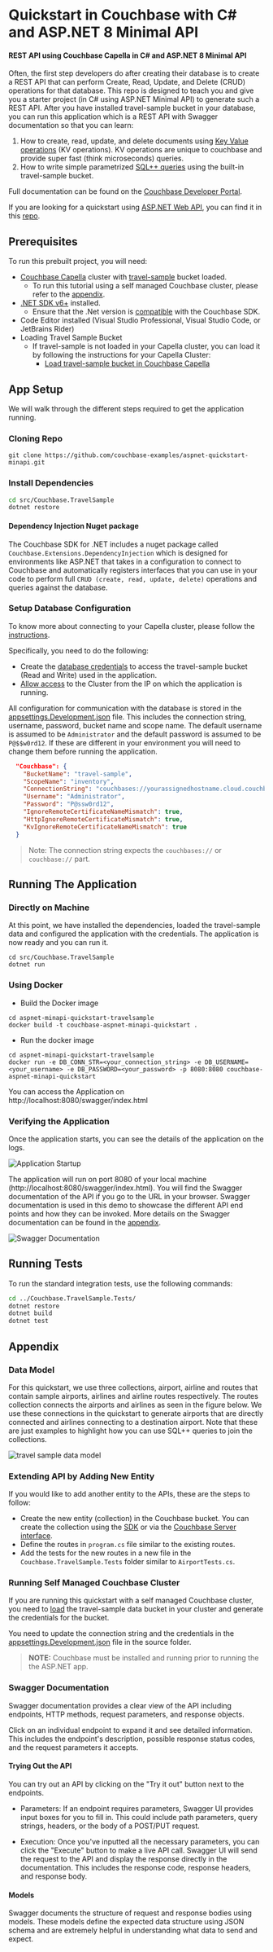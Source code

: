 # Quickstart in Couchbase with C# and ASP.NET 8 Minimal API

#### REST API using Couchbase Capella in C# and ASP.NET 8 Minimal API

Often, the first step developers do after creating their database is to create a REST API that can perform Create, Read, Update, and Delete (CRUD) operations for that database. This repo is designed to teach you and give you a starter project (in C# using ASP.NET Minimal API) to generate such a REST API. After you have installed travel-sample bucket in your database, you can run this application which is a REST API with Swagger documentation so that you can learn:

1. How to create, read, update, and delete documents using [Key Value operations](https://docs.couchbase.com/dotnet-sdk/current/howtos/kv-operations.html) (KV operations). KV operations are unique to couchbase and provide super fast (think microseconds) queries.
2. How to write simple parametrized [SQL++ queries](https://docs.couchbase.com/dotnet-sdk/current/howtos/n1ql-queries-with-sdk.html) using the built-in travel-sample bucket.

Full documentation can be found on the [Couchbase Developer Portal](https://developer.couchbase.com/tutorial-quickstart-csharp-aspnet-minapi/).

If you are looking for a quickstart using [ASP.NET Web API](https://learn.microsoft.com/en-us/aspnet/core/tutorials/first-web-api?view=aspnetcore-8.0&tabs=visual-studio), you can find it in this [repo](https://github.com/couchbase-examples/aspnet-quickstart).

## Prerequisites
To run this prebuilt project, you will need:

- [Couchbase Capella](https://www.couchbase.com/products/capella/) cluster with [travel-sample](https://docs.couchbase.com/dotnet-sdk/current/ref/travel-app-data-model.html) bucket loaded.
  - To run this tutorial using a self managed Couchbase cluster, please refer to the [appendix](#running-self-managed-couchbase-cluster).
- [.NET SDK v6+](https://dotnet.microsoft.com/en-us/download/dotnet) installed.
  - Ensure that the .Net version is [compatible](https://docs.couchbase.com/dotnet-sdk/current/project-docs/compatibility.html#dotnet-compatibility) with the Couchbase SDK. 
- Code Editor installed (Visual Studio Professional, Visual Studio Code, or JetBrains Rider)
- Loading Travel Sample Bucket
  - If travel-sample is not loaded in your Capella cluster, you can load it by following the instructions for your Capella Cluster:
    - [Load travel-sample bucket in Couchbase Capella](https://docs.couchbase.com/cloud/clusters/data-service/import-data-documents.html#import-sample-data)

## App Setup

We will walk through the different steps required to get the application running.

### Cloning Repo

```shell
git clone https://github.com/couchbase-examples/aspnet-quickstart-minapi.git
```

### Install Dependencies

```sh
cd src/Couchbase.TravelSample
dotnet restore
```

#### Dependency Injection Nuget package

The Couchbase SDK for .NET includes a nuget package called `Couchbase.Extensions.DependencyInjection` which is designed for environments like ASP.NET that takes in a configuration to connect to Couchbase and automatically registers interfaces that you can use in your code to perform full `CRUD (create, read, update, delete)` operations and queries against the database.

### Setup Database Configuration

To know more about connecting to your Capella cluster, please follow the [instructions](https://docs.couchbase.com/cloud/get-started/connect.html).

Specifically, you need to do the following:

- Create the [database credentials](https://docs.couchbase.com/cloud/clusters/manage-database-users.html) to access the travel-sample bucket (Read and Write) used in the application.
- [Allow access](https://docs.couchbase.com/cloud/clusters/allow-ip-address.html) to the Cluster from the IP on which the application is running.

All configuration for communication with the database is stored in the [appsettings.Development.json](https://github.com/couchbase-examples/aspnet-minapi-quickstart-travelsample/blob/main/src/Couchbase.TravelSample/appsettings.Development.json) file.  This includes the connection string, username, password, bucket name and scope name.  The default username is assumed to be `Administrator` and the default password is assumed to be `P@$$w0rd12`.  If these are different in your environment you will need to change them before running the application.

```json
  "Couchbase": {
    "BucketName": "travel-sample",
    "ScopeName": "inventory",
    "ConnectionString": "couchbases://yourassignedhostname.cloud.couchbase.com",
    "Username": "Administrator",
    "Password": "P@ssw0rd12",
    "IgnoreRemoteCertificateNameMismatch": true,
    "HttpIgnoreRemoteCertificateMismatch": true,
    "KvIgnoreRemoteCertificateNameMismatch": true
  }

```

> Note: The connection string expects the `couchbases://` or `couchbase://` part.

## Running The Application

### Directly on Machine

At this point, we have installed the dependencies, loaded the travel-sample data and configured the application with the credentials. The application is now ready and you can run it.

```shell 
cd src/Couchbase.TravelSample
dotnet run
```

### Using Docker

  - Build the Docker image
```shell 
cd aspnet-minapi-quickstart-travelsample
docker build -t couchbase-aspnet-minapi-quickstart . 
```

  - Run the docker image
```shell 
cd aspnet-minapi-quickstart-travelsample
docker run -e DB_CONN_STR=<your_connection_string> -e DB_USERNAME=<your_username> -e DB_PASSWORD=<your_password> -p 8080:8080 couchbase-aspnet-minapi-quickstart
```

You can access the Application on http://localhost:8080/swagger/index.html

### Verifying the Application

Once the application starts, you can see the details of the application on the logs.

![Application Startup](app_startup.png)

The application will run on port 8080 of your local machine (http://localhost:8080/swagger/index.html). You will find the Swagger documentation of the API if you go to the URL in your browser.
Swagger documentation is used in this demo to showcase the different API end points and how they can be invoked. More details on the Swagger documentation can be found in the [appendix](#swagger-documentation).

![Swagger Documentation](swagger_documentation.png)

## Running Tests

To run the standard integration tests, use the following commands:

```sh
cd ../Couchbase.TravelSample.Tests/
dotnet restore 
dotnet build
dotnet test
```

## Appendix

### Data Model

For this quickstart, we use three collections, airport, airline and routes that contain sample airports, airlines and airline routes respectively. The routes collection connects the airports and airlines as seen in the figure below. We use these connections in the quickstart to generate airports that are directly connected and airlines connecting to a destination airport. Note that these are just examples to highlight how you can use SQL++ queries to join the collections.

![travel sample data model](travel_sample_data_model.png)

### Extending API by Adding New Entity

If you would like to add another entity to the APIs, these are the steps to follow:

- Create the new entity (collection) in the Couchbase bucket. You can create the collection using the [SDK](https://docs.couchbase.com/sdk-api/couchbase-net-client/api/Couchbase.Management.Collections.ICouchbaseCollectionManager.html#Couchbase_Management_Collections_ICouchbaseCollectionManager_CreateCollectionAsync_Couchbase_Management_Collections_CollectionSpec_Couchbase_Management_Collections_CreateCollectionOptions_) or via the [Couchbase Server interface](https://docs.couchbase.com/cloud/n1ql/n1ql-language-reference/createcollection.html).
- Define the routes in `program.cs` file similar to the existing routes.
- Add the tests for the new routes in a new file in the `Couchbase.TravelSample.Tests` folder similar to `AirportTests.cs`.

### Running Self Managed Couchbase Cluster

If you are running this quickstart with a self managed Couchbase cluster, you need to [load](https://docs.couchbase.com/server/current/manage/manage-settings/install-sample-buckets.html) the travel-sample data bucket in your cluster and generate the credentials for the bucket.

You need to update the connection string and the credentials in the [appsettings.Development.json](https://github.com/couchbase-examples/aspnet-minapi-quickstart-travelsample/blob/main/src/Couchbase.TravelSample/appsettings.Development.json) file in the source folder.

> **NOTE:** Couchbase must be installed and running prior to running the the ASP.NET app.

### Swagger Documentation

Swagger documentation provides a clear view of the API including endpoints, HTTP methods, request parameters, and response objects.

Click on an individual endpoint to expand it and see detailed information. This includes the endpoint's description, possible response status codes, and the request parameters it accepts.

#### Trying Out the API

You can try out an API by clicking on the "Try it out" button next to the endpoints.

- Parameters: If an endpoint requires parameters, Swagger UI provides input boxes for you to fill in. This could include path parameters, query strings, headers, or the body of a POST/PUT request.

- Execution: Once you've inputted all the necessary parameters, you can click the "Execute" button to make a live API call. Swagger UI will send the request to the API and display the response directly in the documentation. This includes the response code, response headers, and response body.

#### Models

Swagger documents the structure of request and response bodies using models. These models define the expected data structure using JSON schema and are extremely helpful in understanding what data to send and expect.

